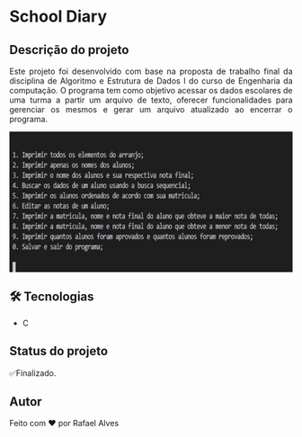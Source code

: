 # School Diary
## Descrição do projeto
<p align="justify">Este projeto foi desenvolvido com base na proposta de trabalho final da disciplina de Algoritmo e Estrutura de Dados I do curso de Engenharia da computação. O programa tem como objetivo acessar os dados escolares de uma turma a partir um arquivo de texto, oferecer funcionalidades para gerenciar os mesmos e gerar um arquivo atualizado ao encerrar o programa.</p>

<div align="center" >
  <img align="center" src="Assets/layout.jpeg" alt="web" height="250">
</div>

## 🛠 Tecnologias
- C

## Status do projeto
<p align="justify">✅Finalizado.</p>

## Autor
<p align="justify">Feito com ❤️ por Rafael Alves</p>
